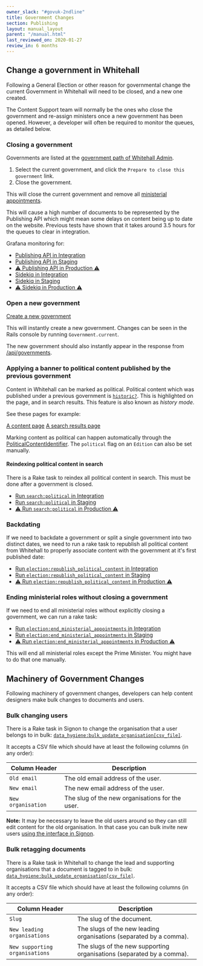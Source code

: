 ```yaml
---
owner_slack: "#govuk-2ndline"
title: Government Changes
section: Publishing
layout: manual_layout
parent: "/manual.html"
last_reviewed_on: 2020-01-27
review_in: 6 months
---
```


## Change a government in Whitehall

Following a General Election or other reason for governmental change the
current Government in Whitehall will need to be closed, and a new one created.

The Content Support team will normally be the ones who close the government and
re-assign ministers once a new government has been opened. However, a developer
will often be required to monitor the queues, as detailed below.

### Closing a government

Governments are listed at the [government path of Whitehall Admin][].

[government path of Whitehall Admin]: https://whitehall-admin.integration.publishing.service.gov.uk/government/admin/governments

1. Select the current government, and click the `Prepare to close this
   government` link.
2. Close the government.

This will close the current government and remove all [ministerial
appointments][].

This will cause a high number of documents to be represented by the Publishing
API which might mean some delays on content being up to date on the website.
Previous tests have shown that it takes around 3.5 hours for the queues to
clear in integration.

Grafana monitoring for:

- [Publishing API in Integration](https://grafana.integration.publishing.service.gov.uk/dashboard/file/publishing-api.json?refresh=5s&orgId=1)
- [Publishing API in Staging](https://grafana.staging.govuk.digital/dashboard/file/publishing-api.json?refresh=5s&orgId=1)
- [⚠️ Publishing API in Production ⚠️](https://grafana.production.govuk.digital/dashboard/file/publishing-api.json?refresh=5s&orgId=1)
- [Sidekiq in Integration](https://grafana.integration.publishing.service.gov.uk/dashboard/file/sidekiq.json?refresh=1m&orgId=1&var-Application=publishing-api&var-Aggregation=$__auto_interval)
- [Sidekiq in Staging](https://grafana.staging.publishing.service.gov.uk/dashboard/file/sidekiq.json?refresh=1m&orgId=1&var-Application=publishing-api&var-Aggregation=$__auto_interval)
- [⚠️ Sidekiq in Production ⚠️](https://grafana.production.publishing.service.gov.uk/dashboard/file/sidekiq.json?refresh=1m&orgId=1&var-Application=publishing-api&var-Aggregation=$__auto_interval)

[ministerial appointments]: https://www.integration.publishing.service.gov.uk/government/ministers

### Open a new government

[Create a new government](https://whitehall-admin.integration.publishing.service.gov.uk/government/admin/governments/new)

This will instantly create a new government. Changes can be seen in the Rails
console by running `Government.current`.

The new government should also instantly appear in the response from
[/api/governments][].

[/api/governments]: https://www.integration.publishing.service.gov.uk/api/governments

### Applying a banner to political content published by the previous government

Content in Whitehall can be marked as political. Political content which was
published under a previous government is [`historic?`][historic]. This is
highlighted on the page, and in search results. This feature is also known as
_history mode_.

See these pages for example:

[A content page](https://www.gov.uk/government/speeches/the-issuing-withdrawal-or-refusal-of-passports)
[A search results page](https://www.gov.uk/search/all?keywords=The+issuing%2C+withdrawal+or+refusal+of+passports&order=relevance)

[historic]: https://github.com/alphagov/whitehall/blob/e518218355d158bfff036a02e312dda714da0aa6/app/models/edition.rb#L647

Marking content as political can happen automatically through the
[PoliticalContentIdentifier][]. The `political` flag on an `Edition` can also
be set manually.

[PoliticalContentIdentifier]: https://github.com/alphagov/whitehall/blob/master/lib/political_content_identifier.rb

#### Reindexing political content in search

There is a Rake task to reindex all political content in search. This must be
done after a government is closed.

- [Run `search:political` in Integration](https://deploy.integration.publishing.service.gov.uk/job/run-rake-task/parambuild/?TARGET_APPLICATION=whitehall&MACHINE_CLASS=whitehall_backend&RAKE_TASK=search:political)
- [Run `search:political` in Staging](https://deploy.blue.staging.govuk.digital/job/run-rake-task/parambuild/?TARGET_APPLICATION=whitehall&MACHINE_CLASS=whitehall_backend&RAKE_TASK=search:political)
- [⚠️ Run `search:political` in Production ⚠️](https://deploy.publishing.service.gov.uk/job/run-rake-task/parambuild/?TARGET_APPLICATION=whitehall&MACHINE_CLASS=whitehall_backend&RAKE_TASK=search:political)

### Backdating

If we need to backdate a government or split a single government into two
distinct dates, we need to run a rake task to republish all political content
from Whitehall to properly associate content with the government at it's first
published date:

- [Run `election:republish_political_content` in Integration](https://deploy.integration.publishing.service.gov.uk/job/run-rake-task/parambuild/?TARGET_APPLICATION=whitehall&MACHINE_CLASS=whitehall_backend&RAKE_TASK=election:republish_political_content)
- [Run `election:republish_political_content` in Staging](https://deploy.blue.staging.govuk.digital/job/run-rake-task/parambuild/?TARGET_APPLICATION=whitehall&MACHINE_CLASS=whitehall_backend&RAKE_TASK=election:republish_political_content)
- [⚠️ Run `election:republish_political_content` in Production ⚠️](https://deploy.publishing.service.gov.uk/job/run-rake-task/parambuild/?TARGET_APPLICATION=whitehall&MACHINE_CLASS=whitehall_backend&RAKE_TASK=election:republish_political_content)

### Ending ministerial roles without closing a government

If we need to end all ministerial roles without explicitly closing a government,
we can run a rake task:

- [Run `election:end_ministerial_appointments` in Integration](https://deploy.integration.publishing.service.gov.uk/job/run-rake-task/parambuild/?TARGET_APPLICATION=whitehall&MACHINE_CLASS=whitehall_backend&RAKE_TASK=election:end_ministerial_appointments)
- [Run `election:end_ministerial_appointments` in Staging](https://deploy.blue.staging.govuk.digital/job/run-rake-task/parambuild/?TARGET_APPLICATION=whitehall&MACHINE_CLASS=whitehall_backend&RAKE_TASK=election:end_ministerial_appointments)
- [⚠️ Run `election:end_ministerial_appointments` in Production ⚠️](https://deploy.publishing.service.gov.uk/job/run-rake-task/parambuild/?TARGET_APPLICATION=whitehall&MACHINE_CLASS=whitehall_backend&RAKE_TASK=election:end_ministerial_appointments)

This will end all ministerial roles except the Prime Minister. You might have to
do that one manually.

## Machinery of Government Changes

Following machinery of government changes, developers can help content
designers make bulk changes to documents and users.

### Bulk changing users

There is a Rake task in Signon to change the organisation that a user belongs
to in bulk:
[`data_hygiene:bulk_update_organisation[csv_file]`][signon-bulk-update-organisation].

It accepts a CSV file which should have at least the following columns (in any
order):

| Column Header | Description |
| --- | --- |
| `Old email` | The old email address of the user. |
| `New email` | The new email address of the user. |
| `New organisation` | The slug of the new organisations for the user. |

**Note:** It may be necessary to leave the old users around so they can still
edit content for the old organisation. In that case you can bulk invite new
users [using the interface in Signon][signon-batch-invitations].

[signon-bulk-update-organisation]: https://github.com/alphagov/signon/blob/256ede9caa6061fd68b1daffd7123fff49df679f/lib/tasks/data_hygiene.rake#L3
[signon-batch-invitations]: https://signon.publishing.service.gov.uk/batch_invitations/new

### Bulk retagging documents

There is a Rake task in Whitehall to change the lead and supporting
organisations that a document is tagged to in bulk:
[`data_hygiene:bulk_update_organisation[csv_file]`][whitehall-bulk-update-organisation].

It accepts a CSV file which should have at least the following columns (in any
order):

| Column Header | Description |
| --- | --- |
| `Slug` | The slug of the document. |
| `New leading organisations` | The slugs of the new leading organisations (separated by a comma). |
| `New supporting organisations` | The slugs of the new supporting organisations (separated by a comma). |

[whitehall-bulk-update-organisation]: https://github.com/alphagov/whitehall/blob/917085dca58fb58dbf65c7e226ad445cc1f27bdd/lib/tasks/data_hygiene.rake#L37

